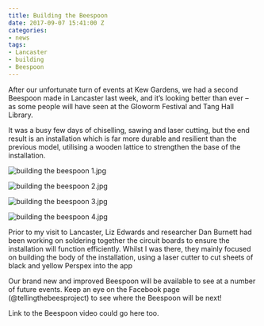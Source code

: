 ```yaml
---
title: Building the Beespoon
date: 2017-09-07 15:41:00 Z
categories:
- news
tags:
- Lancaster
- building
- Beespoon
---
```


After our unfortunate turn of events at Kew Gardens, we had a second Beespoon made in Lancaster last week, and it’s looking better than ever – as some people will have seen at the Gloworm Festival and Tang Hall Library.

It was a busy few days of chiselling, sawing and laser cutting, but the end result is an installation which is far more durable and resilient than the previous model, utilising a wooden lattice to strengthen the base of the installation.

![building the beespoon 1.jpg](/uploads/building%20the%20beespoon%201.jpg)

![building the beespoon 2.jpg](/uploads/building%20the%20beespoon%202.jpg)

![building the beespoon 3.jpg](/uploads/building%20the%20beespoon%203.jpg)

![building the beespoon 4.jpg](/uploads/building%20the%20beespoon%204.jpg)

Prior to my visit to Lancaster, Liz Edwards and researcher Dan Burnett had been working on soldering together the circuit boards to ensure the installation will function efficiently. Whilst I was there, they mainly focused on building the body of the installation, using a laser cutter to cut sheets of black and yellow Perspex into the app

Our brand new and improved Beespoon will be available to see at a number of future events. Keep an eye on the Facebook page (@tellingthebeesproject) to see where the Beespoon will be next!

Link to the Beespoon video could go here too.